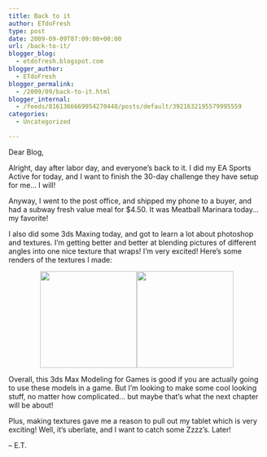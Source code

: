 ```yaml
---
title: Back to it
author: ETdoFresh
type: post
date: 2009-09-09T07:09:00+00:00
url: /back-to-it/
blogger_blog:
  - etdofresh.blogspot.com
blogger_author:
  - ETdoFresh
blogger_permalink:
  - /2009/09/back-to-it.html
blogger_internal:
  - /feeds/8161366669954270448/posts/default/3921632195579995559
categories:
  - Uncategorized

---
```

Dear Blog,

Alright, day after labor day, and everyone&#8217;s back to it. I did my EA Sports Active for today, and I want to finish the 30-day challenge they have setup for me&#8230; I will! 

Anyway, I went to the post office, and shipped my phone to a buyer, and had a subway fresh value meal for $4.50. It was Meatball Marinara today&#8230; my favorite! 

I also did some 3ds Maxing today, and got to learn a lot about photoshop and textures. I&#8217;m getting better and better at blending pictures of different angles into one nice texture that wraps! I&#8217;m very excited! Here&#8217;s some renders of the textures I made:

<p align="center">
  <a href="http://lh6.ggpht.com/_yEPuIWl8ybE/SqdVdARSiuI/AAAAAAAAAgw/lYV-z44f9SU/s1600/Chapter+05+-+Cog+Wheels.png"><img src="http://lh6.ggpht.com/_yEPuIWl8ybE/SqdVdARSiuI/AAAAAAAAAgw/lYV-z44f9SU/s288/Chapter+05+-+Cog+Wheels.png" width="190" /></a><a href="http://lh6.ggpht.com/_yEPuIWl8ybE/SqdVci5s51I/AAAAAAAAAgo/voh6p3QRE1E/s1600/Chapter+03+-+Textures.png"><img src="http://lh6.ggpht.com/_yEPuIWl8ybE/SqdVci5s51I/AAAAAAAAAgo/voh6p3QRE1E/s288/Chapter+03+-+Textures.png" width="190" /></a>
</p>

Overall, this 3ds Max Modeling for Games is good if you are actually going to use these models in a game. But I&#8217;m looking to make some cool looking stuff, no matter how complicated&#8230; but maybe that&#8217;s what the next chapter will be about! 

Plus, making textures gave me a reason to pull out my tablet which is very exciting! Well, it&#8217;s uberlate, and I want to catch some Zzzz&#8217;s. Later! 

&#8211; E.T.